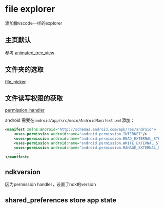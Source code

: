 # file explorer

添加像vscode一样的explorer

## 主页默认

参考 [animated_tree_view](https://pub.dev/packages/animated_tree_view)

## 文件夹的选取

[file_picker](https://pub.dev/packages/file_picker)

## 文件读写权限的获取

[permission_handler](https://pub.dev/packages/permission_handler)

android 需要在`android/app/src/main/AndroidManifest.xml`添加：

```xml
<manifest xmlns:android="http://schemas.android.com/apk/res/android">
    <uses-permission android:name="android.permission.INTERNET"/>
    <uses-permission android:name="android.permission.READ_EXTERNAL_STORAGE"/>
    <uses-permission android:name="android.permission.WRITE_EXTERNAL_STORAGE"/>
    <uses-permission android:name="android.permission.MANAGE_EXTERNAL_STORAGE" />
    ...
</manifest>
```

## ndkversion

因为permission handler，设置了ndk的version

## shared_preferences store app state